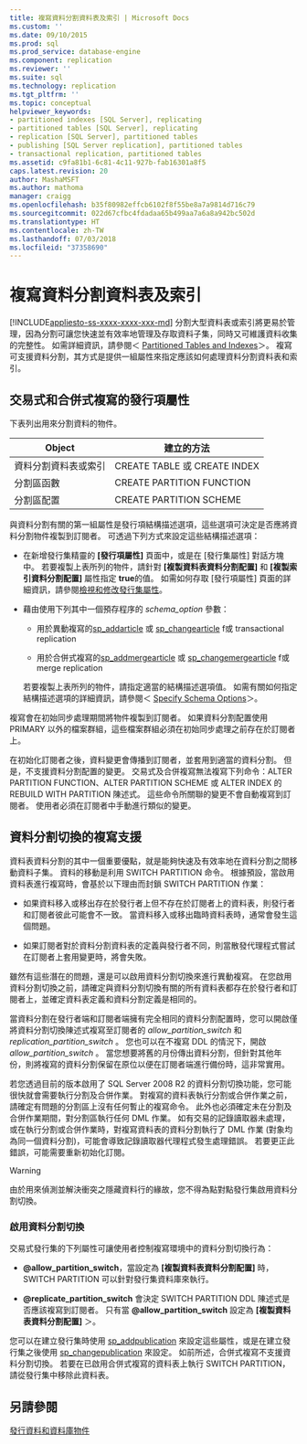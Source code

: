 ```yaml
---
title: 複寫資料分割資料表及索引 | Microsoft Docs
ms.custom: ''
ms.date: 09/10/2015
ms.prod: sql
ms.prod_service: database-engine
ms.component: replication
ms.reviewer: ''
ms.suite: sql
ms.technology: replication
ms.tgt_pltfrm: ''
ms.topic: conceptual
helpviewer_keywords:
- partitioned indexes [SQL Server], replicating
- partitioned tables [SQL Server], replicating
- replication [SQL Server], partitioned tables
- publishing [SQL Server replication], partitioned tables
- transactional replication, partitioned tables
ms.assetid: c9fa81b1-6c81-4c11-927b-fab16301a8f5
caps.latest.revision: 20
author: MashaMSFT
ms.author: mathoma
manager: craigg
ms.openlocfilehash: b35f80982effcb6102f8f55be8a7a9814d716c79
ms.sourcegitcommit: 022d67cfbc4fdadaa65b499aa7a6a8a942bc502d
ms.translationtype: HT
ms.contentlocale: zh-TW
ms.lasthandoff: 07/03/2018
ms.locfileid: "37358690"
---
```

# <a name="replicate-partitioned-tables-and-indexes"></a>複寫資料分割資料表及索引
[!INCLUDE[appliesto-ss-xxxx-xxxx-xxx-md](../../../includes/appliesto-ss-xxxx-xxxx-xxx-md.md)]
  分割大型資料表或索引將更易於管理，因為分割可讓您快速並有效率地管理及存取資料子集，同時又可維護資料收集的完整性。 如需詳細資訊，請參閱＜ [Partitioned Tables and Indexes](../../../relational-databases/partitions/partitioned-tables-and-indexes.md)＞。 複寫可支援資料分割，其方式是提供一組屬性來指定應該如何處理資料分割資料表和索引。  
  
## <a name="article-properties-for-transactional-and-merge-replication"></a>交易式和合併式複寫的發行項屬性  
 下表列出用來分割資料的物件。  
  
|Object|建立的方法|  
|------------|----------------------|  
|資料分割資料表或索引|CREATE TABLE 或 CREATE INDEX|  
|分割區函數|CREATE PARTITION FUNCTION|  
|分割區配置|CREATE PARTITION SCHEME|  
  
 與資料分割有關的第一組屬性是發行項結構描述選項，這些選項可決定是否應將資料分割物件複製到訂閱者。 可透過下列方式來設定這些結構描述選項：  
  
-   在新增發行集精靈的 **[發行項屬性]** 頁面中，或是在 [發行集屬性] 對話方塊中。 若要複製上表所列的物件，請針對 **[複製資料表資料分割配置]** 和 **[複製索引資料分割配置]** 屬性指定 **true**的值。 如需如何存取 [發行項屬性] 頁面的詳細資訊，請參閱[檢視和修改發行集屬性](../../../relational-databases/replication/publish/view-and-modify-publication-properties.md)。  
  
-   藉由使用下列其中一個預存程序的 *schema_option* 參數：  
  
    -   用於異動複寫的[sp_addarticle](../../../relational-databases/system-stored-procedures/sp-addarticle-transact-sql.md) 或 [sp_changearticle](../../../relational-databases/system-stored-procedures/sp-changearticle-transact-sql.md) f或 transactional replication  
  
    -   用於合併式複寫的[sp_addmergearticle](../../../relational-databases/system-stored-procedures/sp-addmergearticle-transact-sql.md) 或 [sp_changemergearticle](../../../relational-databases/system-stored-procedures/sp-changemergearticle-transact-sql.md) f或 merge replication  
  
     若要複製上表所列的物件，請指定適當的結構描述選項值。 如需有關如何指定結構描述選項的詳細資訊，請參閱＜ [Specify Schema Options](../../../relational-databases/replication/publish/specify-schema-options.md)＞。  
  
 複寫會在初始同步處理期間將物件複製到訂閱者。 如果資料分割配置使用 PRIMARY 以外的檔案群組，這些檔案群組必須在初始同步處理之前存在於訂閱者上。  
  
 在初始化訂閱者之後，資料變更會傳播到訂閱者，並套用到適當的資料分割。 但是，不支援資料分割配置的變更。 交易式及合併複寫無法複寫下列命令：ALTER PARTITION FUNCTION、ALTER PARTITION SCHEME 或 ALTER INDEX 的 REBUILD WITH PARTITION 陳述式。 這些命令所關聯的變更不會自動複寫到訂閱者。 使用者必須在訂閱者中手動進行類似的變更。  
  
## <a name="replication-support-for-partition-switching"></a>資料分割切換的複寫支援  
 資料表資料分割的其中一個重要優點，就是能夠快速及有效率地在資料分割之間移動資料子集。 資料的移動是利用 SWITCH PARTITION 命令。 根據預設，當啟用資料表進行複寫時，會基於以下理由而封鎖 SWITCH PARTITION 作業：  
  
-   如果資料移入或移出存在於發行者上但不存在於訂閱者上的資料表，則發行者和訂閱者彼此可能會不一致。 當資料移入或移出臨時資料表時，通常會發生這個問題。  
  
-   如果訂閱者對於資料分割資料表的定義與發行者不同，則當散發代理程式嘗試在訂閱者上套用變更時，將會失敗。  
  
 雖然有這些潛在的問題，還是可以啟用資料分割切換來進行異動複寫。 在您啟用資料分割切換之前，請確定與資料分割切換有關的所有資料表都存在於發行者和訂閱者上，並確定資料表定義和資料分割定義是相同的。  
  
 當資料分割在發行者端和訂閱者端擁有完全相同的資料分割配置時，您可以開啟僅將資料分割切換陳述式複寫至訂閱者的 *allow_partition_switch* 和 *replication_partition_switch* 。 您也可以在不複寫 DDL 的情況下，開啟 *allow_partition_switch* 。 當您想要將舊的月份傳出資料分割，但針對其他年份，則將複寫的資料分割保留在原位以便在訂閱者端進行備份時，這非常實用。  
  
 若您透過目前的版本啟用了 SQL Server 2008 R2 的資料分割切換功能，您可能很快就會需要執行分割及合併作業。 對複寫的資料表執行分割或合併作業之前，請確定有問題的分割區上沒有任何暫止的複寫命令。 此外也必須確定未在分割及合併作業期間，對分割區執行任何 DML 作業。 如有交易的記錄讀取器未處理，或在執行分割或合併作業時，對複寫資料表的資料分割執行了 DML 作業 (對象均為同一個資料分割)，可能會導致記錄讀取器代理程式發生處理錯誤。 若要更正此錯誤，可能需要重新初始化訂閱。  
  
> [!WARNING]  
>  由於用來偵測並解決衝突之隱藏資料行的緣故，您不得為點對點發行集啟用資料分割切換。  
  
### <a name="enabling-partition-switching"></a>啟用資料分割切換  
 交易式發行集的下列屬性可讓使用者控制複寫環境中的資料分割切換行為：  
  
-   **@allow_partition_switch**，當設定為 **[複製資料表資料分割配置]** 時，SWITCH PARTITION 可以針對發行集資料庫來執行。  
  
-   **@replicate_partition_switch** 會決定 SWITCH PARTITION DDL 陳述式是否應該複寫到訂閱者。 只有當 **@allow_partition_switch** 設定為 **[複製資料表資料分割配置]** ＞。  
  
 您可以在建立發行集時使用 [sp_addpublication](../../../relational-databases/system-stored-procedures/sp-addpublication-transact-sql.md) 來設定這些屬性，或是在建立發行集之後使用 [sp_changepublication](../../../relational-databases/system-stored-procedures/sp-changepublication-transact-sql.md) 來設定。 如前所述，合併式複寫不支援資料分割切換。 若要在已啟用合併式複寫的資料表上執行 SWITCH PARTITION，請從發行集中移除此資料表。  
  
## <a name="see-also"></a>另請參閱  
 [發行資料和資料庫物件](../../../relational-databases/replication/publish/publish-data-and-database-objects.md)  
  
  

